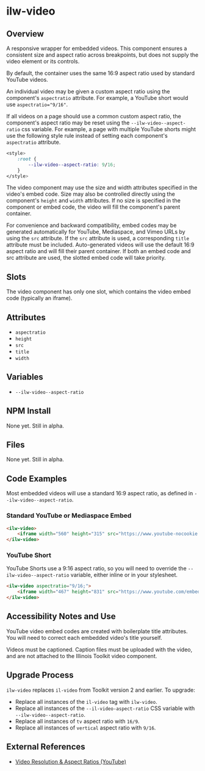 # ilw-video

## Overview

A responsive wrapper for embedded videos.
This component ensures a consistent size and aspect ratio across breakpoints, but does not supply the video element or its controls.

By default, the container uses the same 16:9 aspect ratio used by standard YouTube videos.

An individual video may be given a custom aspect ratio using the component's `aspectratio` attribute.
For example, a YouTube short would use `aspectratio="9/16"`.

If all videos on a page should use a common custom aspect ratio, the component's aspect ratio may be reset using the `--ilw-video--aspect-ratio` css variable.
For example, a page with multiple YouTube shorts might use the following style rule instead of setting each component's `aspectratio` attribute.

```css
<style>
    :root {
        --ilw-video--aspect-ratio: 9/16;
    }
</style>
```

The video component may use the size and width attributes specified in the video's embed code.
Size may also be controlled directly using the component's `height` and `width` attributes.
If no size is specified in the component or embed code, the video will fill the component's parent container.

For convenience and backward compatibility, embed codes may be generated automatically for YouTube, Mediaspace, and Vimeo URLs by using the `src` attribute. If the `src` attribute is used, a corresponding `title` attribute must be included. Auto-generated videos will use the default 16:9 aspect ratio and will fill their parent container. If both an embed code and src attribute are used, the slotted embed code will take priority.

## Slots

The video component has only one slot, which contains the video embed code (typically an iframe).

## Attributes

- `aspectratio`
- `height`
- `src`
- `title`
- `width`

## Variables

- `--ilw-video--aspect-ratio`

## NPM Install

None yet. Still in alpha.

## Files

None yet. Still in alpha.

## Code Examples

Most embedded videos will use a standard 16:9 aspect ratio, as defined in `--ilw-video--aspect-ratio`.

### Standard YouTube or Mediaspace Embed

```html
<ilw-video>
    <iframe width="560" height="315" src="https://www.youtube-nocookie.com/embed/pW8cNXyAqyI?si=X9643WrgKwDm0BTw" title="Progress isn't Quiet at Illinois" frameborder="0" allow="accelerometer; autoplay; clipboard-write; encrypted-media; gyroscope; picture-in-picture; web-share" referrerpolicy="strict-origin-when-cross-origin" allowfullscreen></iframe>
</ilw-video>
```

### YouTube Short

YouTube Shorts use a 9:16 aspect ratio, so you will need to override the `--ilw-video--aspect-ratio` variable, either inline or in your stylesheet.

```html
<ilw-video aspectratio="9/16;">
    <iframe width="467" height="831" src="https://www.youtube.com/embed/6kIIFYwIU5w" title="Cheers to the start of an #ILLINOIS summer ☀️ #summer #solstice #shorts" frameborder="0" allow="accelerometer; autoplay; clipboard-write; encrypted-media; gyroscope; picture-in-picture; web-share" referrerpolicy="strict-origin-when-cross-origin" allowfullscreen></iframe>
</ilw-video>
```

## Accessibility Notes and Use

YouTube video embed codes are created with boilerplate title attributes. You will need to correct each embedded video's title yourself.

Videos must be captioned. Caption files must be uploaded with the video, and are not attached to the Illinois Toolkit video component.

## Upgrade Process

`ilw-video` replaces `il-video` from Toolkit version 2 and earlier. To upgrade:

- Replace all instances of the `il-video` tag with `ilw-video`.
- Replace all instances of the `--il-video-aspect-ratio` CSS variable with `--ilw-video--aspect-ratio`.
- Replace all instances of `tv` aspect ratio with `16/9`.
- Replace all instances of `vertical` aspect ratio with `9/16`.

## External References

- [Video Resolution & Aspect Ratios (YouTube)](https://support.google.com/youtube/answer/6375112)
